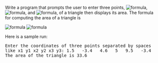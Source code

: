 Write a program that prompts the user to enter three points, <img alt="formula" src="https://render.githubusercontent.com/render/math?math=\large%20\color{red}{\left(%20x_{1}%20,%20y_{1}%20\right)}" />, <img alt="formula" src="https://render.githubusercontent.com/render/math?math=\large%20\color{red}{\left(%20x_{2}%20,%20y_{2}%20\right)}" />, and <img alt="formula" src="https://render.githubusercontent.com/render/math?math=\large%20\color{red}{\left(%20x_{3}%20,%20y_{3}%20\right)}" />, of a triangle then displays its area. The formula for computing the area of a triangle is  
  
<img alt="formula" src="https://render.githubusercontent.com/render/math?math=\large%20\color{red}{s%20=%20\frac{\left(%20side1%20%2B%20side2%20%2B%20side3%20\right)}{2}}" />  
  
<img alt="formula" src="https://render.githubusercontent.com/render/math?math=\large%20\color{red}{area%20=%20\sqrt{s\left(s%20-%20side1\right)\left(s%20-%20side2\right)\left(s%20-%20side3\right)}}" />  
  
Here is a sample run:  
  
<pre>
Enter the coordinates of three points separated by spaces
like x1 y1 x2 y2 x3 y3: 1.5   -3.4   4.6   5   9.5   -3.4
The area of the triangle is 33.6
</pre>